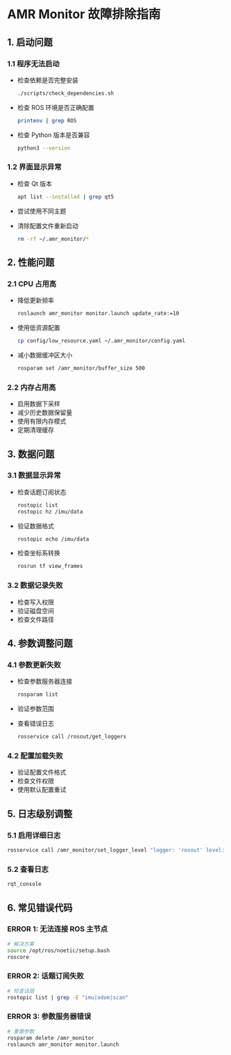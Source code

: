 # AMR Monitor 故障排除指南

## 1. 启动问题

### 1.1 程序无法启动

- 检查依赖是否完整安装

  ```bash
  ./scripts/check_dependencies.sh

  ```

- 检查 ROS 环境是否正确配置

  ```bash
  printenv | grep ROS

  ```

- 检查 Python 版本是否兼容

  ```bash
  python3 --version

  ```

### 1.2 界面显示异常

- 检查 Qt 版本

  ```bash
  apt list --installed | grep qt5

  ```

- 尝试使用不同主题
- 清除配置文件重新启动

  ```bash
  rm -rf ~/.amr_monitor/*

  ```

## 2. 性能问题

### 2.1 CPU 占用高

- 降低更新频率

  ```bash
  roslaunch amr_monitor monitor.launch update_rate:=10

  ```

- 使用低资源配置

  ```bash
  cp config/low_resource.yaml ~/.amr_monitor/config.yaml

  ```

- 减小数据缓冲区大小

  ```bash
  rosparam set /amr_monitor/buffer_size 500

  ```

### 2.2 内存占用高

- 启用数据下采样
- 减少历史数据保留量
- 使用有限内存模式
- 定期清理缓存

## 3. 数据问题

### 3.1 数据显示异常

- 检查话题订阅状态

  ```bash
  rostopic list
  rostopic hz /imu/data

  ```

- 验证数据格式

  ```bash
  rostopic echo /imu/data

  ```

- 检查坐标系转换

  ```bash
  rosrun tf view_frames

  ```

### 3.2 数据记录失败

- 检查写入权限
- 验证磁盘空间
- 检查文件路径

## 4. 参数调整问题

### 4.1 参数更新失败

- 检查参数服务器连接

  ```bash
  rosparam list

  ```

- 验证参数范围
- 查看错误日志

  ```bash
  rosservice call /rosout/get_loggers

  ```

### 4.2 配置加载失败

- 验证配置文件格式
- 检查文件权限
- 使用默认配置重试

## 5. 日志级别调整

### 5.1 启用详细日志

```bash
rosservice call /amr_monitor/set_logger_level "logger: 'rosout' level: 'DEBUG'"

```

### 5.2 查看日志

```bash
rqt_console

```

## 6. 常见错误代码

### ERROR 1: 无法连接 ROS 主节点

```bash
# 解决方案
source /opt/ros/noetic/setup.bash
roscore

```

### ERROR 2: 话题订阅失败

```bash
# 检查话题
rostopic list | grep -E "imu|odom|scan"

```

### ERROR 3: 参数服务器错误

```bash
# 重置参数
rosparam delete /amr_monitor
roslaunch amr_monitor monitor.launch

```
